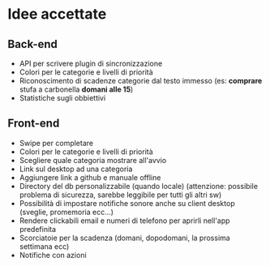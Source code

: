 # Idee accettate


## Back-end

 - API per scrivere plugin di sincronizzazione
 - Colori per le categorie e livelli di priorità
 - Riconoscimento di scadenze categorie dal testo immesso (es: __comprare__ stufa 
   a carbonella __domani alle 15__)
 - Statistiche sugli obbiettivi


## Front-end


 - Swipe per completare
 - Colori per le categorie e livelli di priorità
 - Scegliere quale categoria mostrare all'avvio 
 - Link sul desktop ad una categoria
 - Aggiungere link a github e manuale offline
 - Directory del db personalizzabile (quando locale) (attenzione: 
   possibile problema di sicurezza, sarebbe leggibile per tutti gli altri sw)
 - Possibilità di impostare notifiche sonore anche su client desktop (sveglie, promemoria ecc...)
 - Rendere clickabili email e numeri di telefono per aprirli nell'app predefinita
 - Scorciatoie per la scadenza (domani, dopodomani, la prossima settimana ecc)
 - Notifiche con azioni

